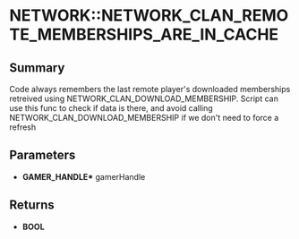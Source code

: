 # NETWORK::NETWORK_CLAN_REMOTE_MEMBERSHIPS_ARE_IN_CACHE

## Summary
Code always remembers the last remote player's downloaded memberships retreived using NETWORK_CLAN_DOWNLOAD_MEMBERSHIP.
Script can use this func to check if data is there, and avoid calling NETWORK_CLAN_DOWNLOAD_MEMBERSHIP if we don't need to force a refresh

## Parameters
* **GAMER_HANDLE\*** gamerHandle

## Returns
* **BOOL**